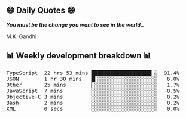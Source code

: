 ## 😄 Daily Quotes 😄

_**You must be the change you want to see in the world..**_

M.K. Gandhi



## 📊 Weekly development breakdown 📊

<pre>TypeScript  22 hrs 53 mins ███████████████████▏░  91.4%
JSON        1 hr 30 mins   █▎░░░░░░░░░░░░░░░░░░░   6.0%
Other       25 mins        ▎░░░░░░░░░░░░░░░░░░░░   1.7%
JavaScript  7 mins         ░░░░░░░░░░░░░░░░░░░░░   0.5%
Objective-C 3 mins         ░░░░░░░░░░░░░░░░░░░░░   0.2%
Bash        2 mins         ░░░░░░░░░░░░░░░░░░░░░   0.2%
XML         0 secs         ░░░░░░░░░░░░░░░░░░░░░   0.0%</pre>
